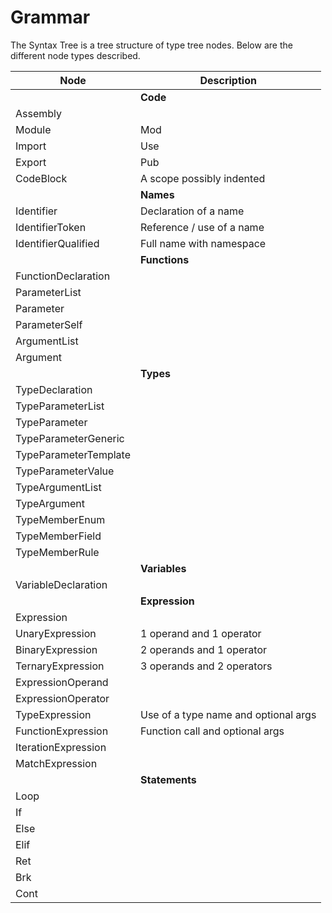 # Grammar

The Syntax Tree is a tree structure of type tree nodes. Below are the different node types described.

| Node | Description |
|------|-----|
| | **Code**
| Assembly |
| Module | Mod
| Import | Use
| Export | Pub
| CodeBlock | A scope possibly indented
| | **Names**
| Identifier | Declaration of a name
| IdentifierToken | Reference / use of a name
| IdentifierQualified | Full name with namespace
| | **Functions**
| FunctionDeclaration |
| ParameterList |
| Parameter |
| ParameterSelf |
| ArgumentList |
| Argument |
| | **Types**
| TypeDeclaration |
| TypeParameterList |
| TypeParameter |
| TypeParameterGeneric |
| TypeParameterTemplate |
| TypeParameterValue |
| TypeArgumentList |
| TypeArgument |
| TypeMemberEnum |
| TypeMemberField |
| TypeMemberRule |
| | **Variables**
| VariableDeclaration |
| | **Expression**
| Expression |
| UnaryExpression | 1 operand and 1 operator
| BinaryExpression | 2 operands and 1 operator
| TernaryExpression | 3 operands and 2 operators
| ExpressionOperand |
| ExpressionOperator |
| TypeExpression | Use of a type name and optional args
| FunctionExpression | Function call and optional args
| IterationExpression |
| MatchExpression |
| | **Statements**
| Loop |
| If |
| Else |
| Elif |
| Ret |
| Brk |
| Cont |
